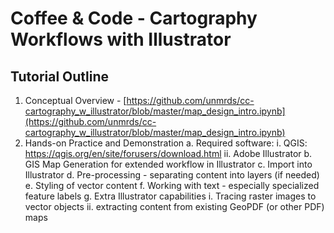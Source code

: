 # Coffee & Code - Cartography Workflows with Illustrator

## Tutorial Outline

1. Conceptual Overview - [https://github.com/unmrds/cc-cartography_w_illustrator/blob/master/map_design_intro.ipynb](https://github.com/unmrds/cc-cartography_w_illustrator/blob/master/map_design_intro.ipynb)
2. Hands-on Practice and Demonstration
  a. Required software:
    i. QGIS: https://qgis.org/en/site/forusers/download.html
    ii. Adobe Illustrator
  b. GIS Map Generation for extended workflow in Illustrator
  c. Import into Illustrator 
  d. Pre-processing - separating content into layers (if needed)
  e. Styling of vector content
  f. Working with text - especially specialized feature labels
  g. Extra Illustrator capabilities
    i. Tracing raster images to vector objects
    ii. extracting content from existing GeoPDF (or other PDF) maps

